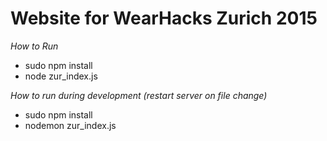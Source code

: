 Website for WearHacks Zurich  2015
===============

*How to Run*

* sudo npm install
* node zur_index.js

*How to run during development (restart server on file change)*

* sudo npm install
* nodemon zur_index.js
